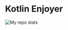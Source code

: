 # Kotlin Enjoyer
</p>





<img alt="My repo stats" src="https://github-readme-stats.vercel.app/api?username=CrytoPal&show_icons=true&theme=tokyonight">
</p>
